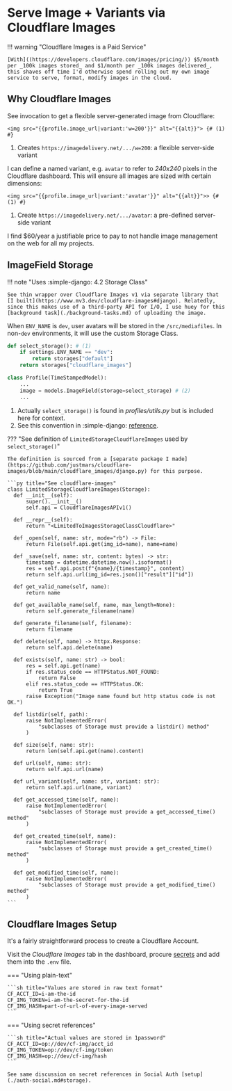 # Serve Image + Variants via Cloudflare Images

!!! warning "Cloudflare Images is a Paid Service"

    [With]((https://developers.cloudflare.com/images/pricing/)) $5/month per _100k images stored_ and $1/month per _100k images delivered_, this shaves off time I'd otherwise spend rolling out my own image service to serve, format, modify images in the cloud.

## Why Cloudflare Images

See invocation to get a flexible server-generated image from Cloudflare:

```jinja title="Arbitrary variant"
<img src="{{profile.image_url|variant:'w=200'}}" alt="{{alt}}"> {# (1) #}
```

1. Creates `https://imagedelivery.net/.../w=200`: a flexible server-side variant

I can define a named variant, e.g. `avatar` to refer to _240x240_ pixels in the Cloudflare dashboard. This will ensure all images are sized with certain dimensions:

```jinja title="Named variant"
<img src="{{profile.image_url|variant:'avatar'}}" alt="{{alt}}">> {# (1) #}
```

1. Create `https://imagedelivery.net/.../avatar`: a pre-defined server-side variant

I find $60/year a justifiable price to pay to not handle image management on the web for all my projects.

## ImageField Storage

!!! note "Uses :simple-django: 4.2 Storage Class"

    See thin wrapper over Cloudflare Images v1 via separate library that [I built](https://www.mv3.dev/cloudflare-images#django). Relatedly, since this makes use of a third-party API for I/O, I use huey for this [background task](./background-tasks.md) of uploading the image.

When `ENV_NAME` is `dev`, user avatars will be stored in the `/src/mediafiles`. In non-`dev` environments, it will use the custom Storage Class.

```py title="profiles/models.py" linenums="1" hl_lines="1 8"
def select_storage(): # (1)
    if settings.ENV_NAME == "dev":
        return storages["default"]
    return storages["cloudflare_images"]

class Profile(TimeStampedModel):
    ...
    image = models.ImageField(storage=select_storage) # (2)
    ...
```

1. Actually `select_storage()` is found in _profiles/utils.py_ but is included here for context.
2. See this convention in :simple-django: [reference](https://docs.djangoproject.com/en/dev/topics/files/#using-a-callable).

??? "See definition of `LimitedStorageCloudflareImages` used by `select_storage()`"

    The definition is sourced from a [separate package I made](https://github.com/justmars/cloudflare-images/blob/main/cloudflare_images/django.py) for this purpose.

    ```py title="See cloudflare-images"
    class LimitedStorageCloudflareImages(Storage):
      def __init__(self):
          super().__init__()
          self.api = CloudflareImagesAPIv1()

      def __repr__(self):
          return "<LimitedToImagesStorageClassCloudflare>"

      def _open(self, name: str, mode="rb") -> File:
          return File(self.api.get(img_id=name), name=name)

      def _save(self, name: str, content: bytes) -> str:
          timestamp = datetime.datetime.now().isoformat()
          res = self.api.post(f"{name}/{timestamp}", content)
          return self.api.url(img_id=res.json()["result"]["id"])

      def get_valid_name(self, name):
          return name

      def get_available_name(self, name, max_length=None):
          return self.generate_filename(name)

      def generate_filename(self, filename):
          return filename

      def delete(self, name) -> httpx.Response:
          return self.api.delete(name)

      def exists(self, name: str) -> bool:
          res = self.api.get(name)
          if res.status_code == HTTPStatus.NOT_FOUND:
              return False
          elif res.status_code == HTTPStatus.OK:
              return True
          raise Exception("Image name found but http status code is not OK.")

      def listdir(self, path):
          raise NotImplementedError(
              "subclasses of Storage must provide a listdir() method"
          )

      def size(self, name: str):
          return len(self.api.get(name).content)

      def url(self, name: str):
          return self.api.url(name)

      def url_variant(self, name: str, variant: str):
          return self.api.url(name, variant)

      def get_accessed_time(self, name):
          raise NotImplementedError(
              "subclasses of Storage must provide a get_accessed_time() method"
          )

      def get_created_time(self, name):
          raise NotImplementedError(
              "subclasses of Storage must provide a get_created_time() method"
          )

      def get_modified_time(self, name):
          raise NotImplementedError(
              "subclasses of Storage must provide a get_modified_time() method"
          )
    ```

## Cloudflare Images Setup

It's a fairly straightforward process to create a Cloudflare Account.

Visit the _Cloudflare Images_ tab in the dashboard,  procure [secrets](https://www.mv3.dev/cloudflare-images/#api-v1) and add them into the `.env` file.

=== "Using plain-text"

    ```sh title="Values are stored in raw text format"
    CF_ACCT_ID=i-am-the-id
    CF_IMG_TOKEN=i-am-the-secret-for-the-id
    CF_IMG_HASH=part-of-url-of-every-image-served
    ```

=== "Using secret references"

    ```sh title="Actual values are stored in 1password"
    CF_ACCT_ID=op://dev/cf-img/acct_id
    CF_IMG_TOKEN=op://dev/cf-img/token
    CF_IMG_HASH=op://dev/cf-img/hash
    ```

    See same discussion on secret references in Social Auth [setup](./auth-social.md#storage).

